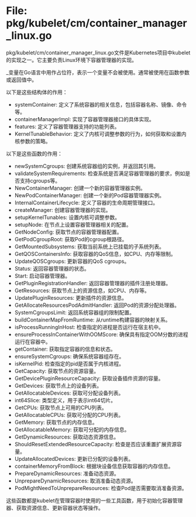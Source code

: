 # File: pkg/kubelet/cm/container_manager_linux.go

pkg/kubelet/cm/container_manager_linux.go文件是Kubernetes项目中kubelet的实现之一。它主要负责Linux环境下容器管理器的实现。

_变量在Go语言中用作占位符，表示一个变量不会被使用。通常被使用在函数参数或返回值中。

以下是这些结构体的作用：

- systemContainer: 定义了系统容器的相关信息，包括容器名称、镜像、命令等。
- containerManagerImpl: 实现了容器管理器接口的具体实现。
- features: 定义了容器管理器支持的功能列表。
- KernelTunableBehavior: 定义了内核可调整参数的行为，如何获取和设置内核参数的策略。

以下是这些函数的作用：

- newSystemCgroups: 创建系统容器组的实例，并返回其引用。
- validateSystemRequirements: 检查系统是否满足容器管理器的要求，例如是否支持cgroups等。
- NewContainerManager: 创建一个新的容器管理器实例。
- NewPodContainerManager: 创建一个新的Pod容器管理器实例。
- InternalContainerLifecycle: 定义了容器的生命周期管理接口。
- createManager: 创建容器管理器的实现。
- setupKernelTunables: 设置内核可调整参数。
- setupNode: 在节点上设置容器管理器相关的配置。
- GetNodeConfig: 获取节点的容器管理器配置。
- GetPodCgroupRoot: 获取Pod的cgroup根路径。
- GetMountedSubsystems: 获取当前系统上已挂载的子系统列表。
- GetQOSContainersInfo: 获取容器的QoS信息，如CPU、内存等限制。
- UpdateQOSCgroups: 更新容器的QoS cgroups。
- Status: 返回容器管理器的状态。
- Start: 启动容器管理器。
- GetPluginRegistrationHandler: 返回容器管理器的插件注册处理器。
- GetResources: 获取节点上的资源信息，如CPU、内存等。
- UpdatePluginResources: 更新插件的资源信息。
- GetAllocateResourcesPodAdmitHandler: 返回Pod的资源分配处理器。
- SystemCgroupsLimit: 返回系统容器组的限制配置。
- buildContainerMapFromRuntime: 从runtime构建容器的映射关系。
- isProcessRunningInHost: 检查指定的进程是否运行在宿主机中。
- ensureProcessInContainerWithOOMScore: 确保具有指定OOM分数的进程运行在容器中。
- getContainer: 获取指定容器的信息和状态。
- ensureSystemCgroups: 确保系统容器组存在。
- isKernelPid: 检查指定的pid是否属于内核进程。
- GetCapacity: 获取节点的资源容量。
- GetDevicePluginResourceCapacity: 获取设备插件资源的容量。
- GetDevices: 获取节点上的设备列表。
- GetAllocatableDevices: 获取可分配设备列表。
- int64Slice: 类型定义，用于表示int64切片。
- GetCPUs: 获取节点上可用的CPU列表。
- GetAllocatableCPUs: 获取可分配的CPU列表。
- GetMemory: 获取节点的内存信息。
- GetAllocatableMemory: 获取可分配的内存信息。
- GetDynamicResources: 获取动态资源信息。
- ShouldResetExtendedResourceCapacity: 检查是否应该重置扩展资源容量。
- UpdateAllocatedDevices: 更新已分配的设备列表。
- containerMemoryFromBlock: 根据块设备信息获取容器的内存信息。
- PrepareDynamicResources: 准备动态资源。
- UnprepareDynamicResources: 取消准备动态资源。
- PodMightNeedToUnprepareResources: 检查Pod是否需要取消准备资源。

这些函数都是kubelet在管理容器时使用的一些工具函数，用于初始化容器管理器、获取资源信息、更新容器状态等操作。


